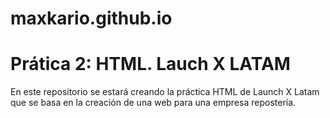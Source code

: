 # maxkario.github.io

# Prática 2: HTML. Lauch X LATAM

En este repositorio se estará creando la práctica HTML de Launch X Latam que se basa en la creación de una web para una empresa repostería.
